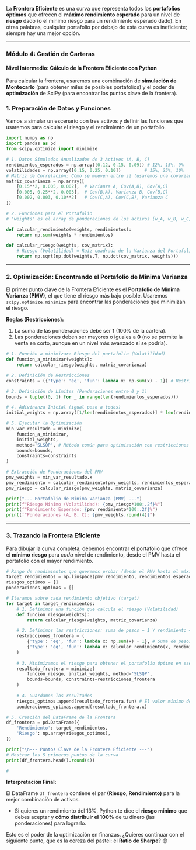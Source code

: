 
La **Frontera Eficiente** es una curva que representa todos los **portafolios óptimos** que ofrecen el **máximo rendimiento esperado** para un nivel de **riesgo** dado (o el mínimo riesgo para un rendimiento esperado dado). En otras palabras, cualquier portafolio por debajo de esta curva es ineficiente; siempre hay una mejor opción.

-----

### Módulo 4: Gestión de Carteras

#### Nivel Intermedio: Cálculo de la Frontera Eficiente con Python

Para calcular la frontera, usaremos una combinación de **simulación de Montecarlo** (para obtener miles de posibles portafolios) y el poder de **optimización** de SciPy (para encontrar los puntos clave de la frontera).

### 1\. Preparación de Datos y Funciones

Vamos a simular un escenario con tres activos y definir las funciones que usaremos para calcular el riesgo y el rendimiento de un portafolio.

```python
import numpy as np
import pandas as pd
from scipy.optimize import minimize

# 1. Datos Simulados Anualizados de 3 Activos (A, B, C)
rendimientos_esperados = np.array([0.12, 0.15, 0.09]) # 12%, 15%, 9%
volatilidades = np.array([0.15, 0.25, 0.10])         # 15%, 25%, 10%
# Matriz de Correlación: Cómo se mueven entre sí (usaremos una covarianza baja para mostrar el efecto)
matriz_covarianza = np.array([
    [0.15**2, 0.005, 0.002],  # Varianza A, Cov(A,B), Cov(A,C)
    [0.005, 0.25**2, 0.003],  # Cov(B,A), Varianza B, Cov(B,C)
    [0.002, 0.003, 0.10**2]   # Cov(C,A), Cov(C,B), Varianza C
])

# 2. Funciones para el Portafolio
# 'weights' es el array de ponderaciones de los activos [w_A, w_B, w_C]

def calcular_rendimiento(weights, rendimientos):
    return np.sum(weights * rendimientos)

def calcular_riesgo(weights, cov_matrix):
    # Riesgo (Volatilidad) = Raíz cuadrada de la Varianza del Portafolio
    return np.sqrt(np.dot(weights.T, np.dot(cov_matrix, weights)))
```

-----

### 2\. Optimización: Encontrando el Portafolio de Mínima Varianza

El primer punto clave de la Frontera Eficiente es el **Portafolio de Mínima Varianza (PMV)**, el que tiene el riesgo más bajo posible. Usaremos `scipy.optimize.minimize` para encontrar las ponderaciones que minimizan el riesgo.

**Reglas (Restricciones):**

1.  La suma de las ponderaciones debe ser **1** (100% de la cartera).
2.  Las ponderaciones deben ser mayores o iguales a **0** (no se permite la venta en corto, aunque en un nivel más avanzado sí se podría).

<!-- end list -->

```python
# 1. Función a minimizar: Riesgo del portafolio (Volatilidad)
def funcion_a_minimizar(weights):
    return calcular_riesgo(weights, matriz_covarianza)

# 2. Definición de Restricciones
constraints = ({'type': 'eq', 'fun': lambda x: np.sum(x) - 1}) # Restricción: suma de pesos = 1

# 3. Definición de Límites (Ponderaciones entre 0 y 1)
bounds = tuple((0, 1) for _ in range(len(rendimientos_esperados)))

# 4. Adivinanza Inicial (igual peso a todos)
initial_weights = np.array([1/len(rendimientos_esperados)] * len(rendimientos_esperados))

# 5. Ejecutar la Optimización
min_var_resultado = minimize(
    funcion_a_minimizar, 
    initial_weights, 
    method='SLSQP', # Método común para optimización con restricciones
    bounds=bounds, 
    constraints=constraints
)

# Extracción de Ponderaciones del PMV
pmv_weights = min_var_resultado.x
pmv_rendimiento = calcular_rendimiento(pmv_weights, rendimientos_esperados)
pmv_riesgo = calcular_riesgo(pmv_weights, matriz_covarianza)

print("--- Portafolio de Mínima Varianza (PMV) ---")
print(f"Riesgo Mínimo (Volatilidad): {pmv_riesgo*100:.2f}%")
print(f"Rendimiento Esperado: {pmv_rendimiento*100:.2f}%")
print(f"Ponderaciones (A, B, C): {pmv_weights.round(4)}")
```

-----

### 3\. Trazando la Frontera Eficiente

Para dibujar la curva completa, debemos encontrar el portafolio que ofrece el **mínimo riesgo** para *cada* nivel de rendimiento, desde el PMV hasta el portafolio con el mayor rendimiento.

```python
# Rango de rendimientos que queremos probar (desde el PMV hasta el máximo individual)
target_rendimientos = np.linspace(pmv_rendimiento, rendimientos_esperados.max(), 50)
riesgos_optimos = []
ponderaciones_optimas = []

# Iteramos sobre cada rendimiento objetivo (target)
for target in target_rendimientos:
    # 1. Definimos una función que calcula el riesgo (Volatilidad)
    def funcion_riesgo(weights):
        return calcular_riesgo(weights, matriz_covarianza)

    # 2. Definimos las restricciones: suma de pesos = 1 Y rendimiento = target
    restricciones_frontera = (
        {'type': 'eq', 'fun': lambda x: np.sum(x) - 1}, # Suma de pesos es 1
        {'type': 'eq', 'fun': lambda x: calcular_rendimiento(x, rendimientos_esperados) - target} # Rendimiento es igual al objetivo
    )
    
    # 3. Minimizamos el riesgo para obtener el portafolio óptimo en ese target
    resultado_frontera = minimize(
        funcion_riesgo, initial_weights, method='SLSQP', 
        bounds=bounds, constraints=restricciones_frontera
    )
    
    # 4. Guardamos los resultados
    riesgos_optimos.append(resultado_frontera.fun) # El valor mínimo de la función (el riesgo)
    ponderaciones_optimas.append(resultado_frontera.x)

# 5. Creación del DataFrame de la Frontera
df_frontera = pd.DataFrame({
    'Rendimiento': target_rendimientos,
    'Riesgo': np.array(riesgos_optimos),
})

print("\n--- Puntos Clave de la Frontera Eficiente ---")
# Mostrar los 5 primeros puntos de la curva
print(df_frontera.head().round(4))

# 
```

**Interpretación Final:**

El DataFrame `df_frontera` contiene el par **(Riesgo, Rendimiento)** para la mejor combinación de activos.

  * Si quieres un rendimiento del 13%, Python te dice el **riesgo mínimo** que debes aceptar y **cómo distribuir el 100%** de tu dinero (las ponderaciones) para lograrlo.

Esto es el poder de la optimización en finanzas. ¿Quieres continuar con el siguiente punto, que es la cereza del pastel: el **Ratio de Sharpe**? 😊
